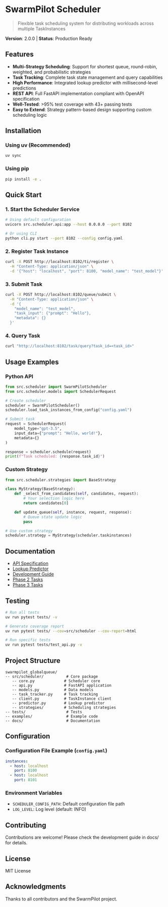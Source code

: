 # SwarmPilot Scheduler

> Flexible task scheduling system for distributing workloads across multiple TaskInstances

**Version**: 2.0.0 | **Status**: Production Ready

## Features

- **Multi-Strategy Scheduling**: Support for shortest queue, round-robin, weighted, and probabilistic strategies
- **Task Tracking**: Complete task state management and query capabilities
- **High Performance**: Integrated lookup predictor with millisecond-level predictions
- **REST API**: Full FastAPI implementation compliant with OpenAPI specification
- **Well-Tested**: >95% test coverage with 43+ passing tests
- **Easy to Extend**: Strategy pattern-based design supporting custom scheduling logic

## Installation

### Using uv (Recommended)
```bash
uv sync
```

### Using pip
```bash
pip install -e .
```

## Quick Start

### 1. Start the Scheduler Service
```bash
# Using default configuration
uvicorn src.scheduler.api:app --host 0.0.0.0 --port 8102

# Or using CLI
python cli.py start --port 8102 --config config.yaml
```

### 2. Register Task Instance
```bash
curl -X POST http://localhost:8102/ti/register \
  -H "Content-Type: application/json" \
  -d '{"host": "localhost", "port": 8100, "model_name": "test_model"}'
```

### 3. Submit Task
```bash
curl -X POST http://localhost:8102/queue/submit \
  -H "Content-Type: application/json" \
  -d '{
    "model_name": "test_model",
    "task_input": {"prompt": "Hello"},
    "metadata": {}
  }'
```

### 4. Query Task
```bash
curl "http://localhost:8102/task/query?task_id=<task_id>"
```

## Usage Examples

### Python API
```python
from src.scheduler import SwarmPilotScheduler
from src.scheduler.models import SchedulerRequest

# Create scheduler
scheduler = SwarmPilotScheduler()
scheduler.load_task_instances_from_config("config.yaml")

# Submit task
request = SchedulerRequest(
    model_type="gpt-3.5",
    input_data={"prompt": "Hello, world!"},
    metadata={}
)

response = scheduler.schedule(request)
print(f"Task scheduled: {response.task_id}")
```

### Custom Strategy
```python
from src.scheduler.strategies import BaseStrategy

class MyStrategy(BaseStrategy):
    def _select_from_candidates(self, candidates, request):
        # Your selection logic here
        return candidates[0]

    def update_queue(self, instance, request, response):
        # Queue state update logic
        pass

# Use custom strategy
scheduler.strategy = MyStrategy(scheduler.taskinstances)
```

## Documentation

- [API Specification](docs/Scheduler.md)
- [Lookup Predictor](docs/LOOKUP_PREDICTOR.md)
- [Development Guide](docs/REFACTORING_PROGRESS.md)
- [Phase 2 Tasks](docs/PHASE2_TASKS.md)
- [Phase 3 Tasks](docs/PHASE3_TASKS.md)

## Testing

```bash
# Run all tests
uv run pytest tests/ -v

# Generate coverage report
uv run pytest tests/ --cov=src/scheduler --cov-report=html

# Run specific tests
uv run pytest tests/test_api.py -v
```

## Project Structure

```
swarmpilot_globalqueue/
-- src/scheduler/          # Core package
   -- core.py             # Scheduler core
   -- api.py              # FastAPI application
   -- models.py           # Data models
   -- task_tracker.py     # Task tracking
   -- client.py           # TaskInstance client
   -- predictor.py        # Lookup predictor
   -- strategies/         # Scheduling strategies
-- tests/                  # Tests
-- examples/               # Example code
-- docs/                   # Documentation
```

## Configuration

### Configuration File Example (`config.yaml`)
```yaml
instances:
  - host: localhost
    port: 8100
  - host: localhost
    port: 8101
```

### Environment Variables
- `SCHEDULER_CONFIG_PATH`: Default configuration file path
- `LOG_LEVEL`: Log level (default: INFO)

## Contributing

Contributions are welcome! Please check the development guide in docs/ for details.

## License

MIT License

## Acknowledgments

Thanks to all contributors and the SwarmPilot project.
